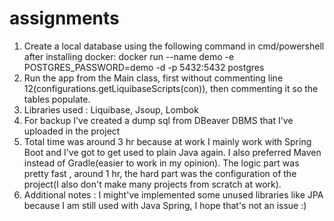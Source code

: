 # assignments
1. Create a local database using the following command in cmd/powershell after installing docker: docker run --name demo -e POSTGRES_PASSWORD=demo -d -p 5432:5432 postgres
2. Run the app from the Main class, first without commenting line 12(configurations.getLiquibaseScripts(con)), then commenting it so the tables populate.
3. Libraries used : Liquibase, Jsoup, Lombok
4. For backup I've created a dump sql from DBeaver DBMS that I've uploaded in the project
5. Total time was around 3 hr because at work I mainly work with Spring Boot and I've got to get used to plain Java again. I also preferred Maven instead of Gradle(easier to work in my opinion). The logic part was pretty fast , around 1 hr, the hard part was the configuration of the project(I also don't make many projects from scratch at work).
6. Additional notes : I might've implemented some unused libraries like JPA because I am still used with Java Spring, I hope that's not an issue :)
